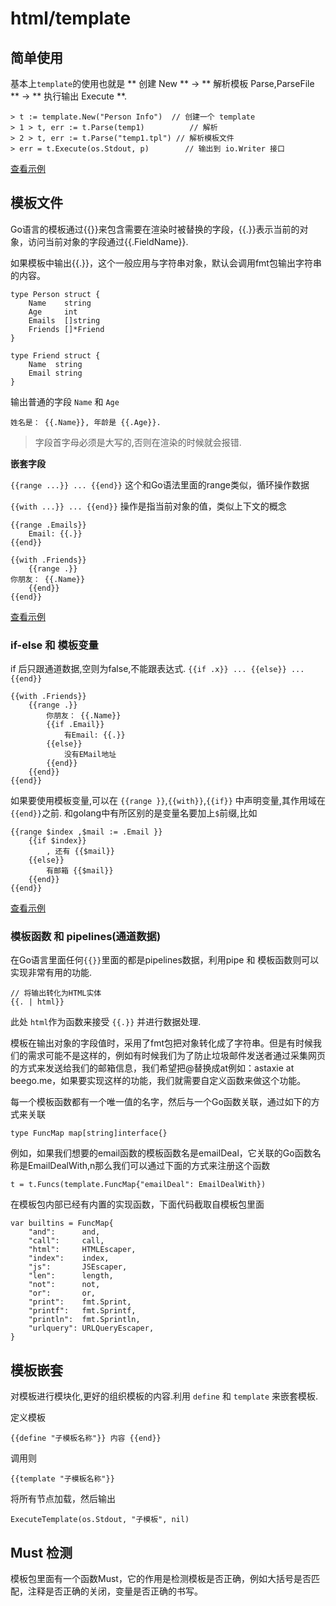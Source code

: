 # html/template


## 简单使用

基本上`template`的使用也就是 ** 创建 New ** -> ** 解析模板 Parse,ParseFile ** -> ** 执行输出 Execute **.

	> t := template.New("Person Info")  // 创建一个 template
	> 1 > t, err := t.Parse(temp1)          // 解析
	> 2 > t, err := t.Parse("temp1.tpl") // 解析模板文件
	> err = t.Execute(os.Stdout, p)        // 输出到 io.Writer 接口

[查看示例](../demo/template/template1.go)

## 模板文件

Go语言的模板通过{{}}来包含需要在渲染时被替换的字段，{{.}}表示当前的对象，访问当前对象的字段通过{{.FieldName}}.

如果模板中输出{{.}}，这个一般应用与字符串对象，默认会调用fmt包输出字符串的内容。


	type Person struct {
		Name    string
		Age     int
		Emails  []string
		Friends []*Friend
	}

	type Friend struct {
		Name  string
		Email string
	}

输出普通的字段 `Name` 和 `Age`

```golang
姓名是： {{.Name}}, 年龄是 {{.Age}}.
```

> 字段首字母必须是大写的,否则在渲染的时候就会报错. 

__嵌套字段__

`{{range ...}} ... {{end}}` 这个和Go语法里面的range类似，循环操作数据

`{{with ...}} ... {{end}}` 操作是指当前对象的值，类似上下文的概念


	{{range .Emails}}
		Email: {{.}}
	{{end}}

	{{with .Friends}}
		{{range .}}
	你朋友： {{.Name}}
		{{end}}
	{{end}}

[查看示例](../demo/template/template1.go)


### if-else 和 模板变量

if 后只跟通道数据,空则为false,不能跟表达式. `{{if .x}} ... {{else}} ... {{end}}`

	{{with .Friends}}
		{{range .}}
			你朋友： {{.Name}}
			{{if .Email}}
				有Email: {{.}}
			{{else}}
				没有EMail地址
			{{end}}
		{{end}}
	{{end}}

如果要使用模板变量,可以在 `{{range }}`,`{{with}}`,`{{if}}` 中声明变量,其作用域在 `{{end}}`之前. 和golang中有所区别的是变量名要加上`$`前缀,比如

	{{range $index ,$mail := .Email }}
		{{if $index}}
			, 还有 {{$mail}}
		{{else}}
			有邮箱 {{$mail}}
		{{end}}
	{{end}}

[查看示例](../demo/template/template2.go)


### 模板函数 和 pipelines(通道数据)

在Go语言里面任何`{{}}`里面的都是pipelines数据，利用pipe 和 模板函数则可以实现非常有用的功能.

	// 将输出转化为HTML实体
	{{. | html}}

此处 `html`作为函数来接受 `{{.}}` 并进行数据处理.


模板在输出对象的字段值时，采用了fmt包把对象转化成了字符串。但是有时候我们的需求可能不是这样的，例如有时候我们为了防止垃圾邮件发送者通过采集网页的方式来发送给我们的邮箱信息，我们希望把@替换成at例如：astaxie at beego.me，如果要实现这样的功能，我们就需要自定义函数来做这个功能。

每一个模板函数都有一个唯一值的名字，然后与一个Go函数关联，通过如下的方式来关联

	type FuncMap map[string]interface{}

例如，如果我们想要的email函数的模板函数名是emailDeal，它关联的Go函数名称是EmailDealWith,n那么我们可以通过下面的方式来注册这个函数

```golang
t = t.Funcs(template.FuncMap{"emailDeal": EmailDealWith})
```

在模板包内部已经有内置的实现函数，下面代码截取自模板包里面

	var builtins = FuncMap{
	    "and":      and,
	    "call":     call,
	    "html":     HTMLEscaper,
	    "index":    index,
	    "js":       JSEscaper,
	    "len":      length,
	    "not":      not,
	    "or":       or,
	    "print":    fmt.Sprint,
	    "printf":   fmt.Sprintf,
	    "println":  fmt.Sprintln,
	    "urlquery": URLQueryEscaper,
	}


## 模板嵌套

对模板进行模块化,更好的组织模板的内容.利用 `define` 和 `template` 来嵌套模板.

定义模板

	{{define "子模板名称"}} 内容 {{end}}

> 

调用则

	{{template "子模板名称"}}

将所有节点加载，然后输出

	ExecuteTemplate(os.Stdout, "子模板", nil)


## Must 检测

模板包里面有一个函数Must，它的作用是检测模板是否正确，例如大括号是否匹配，注释是否正确的关闭，变量是否正确的书写。
